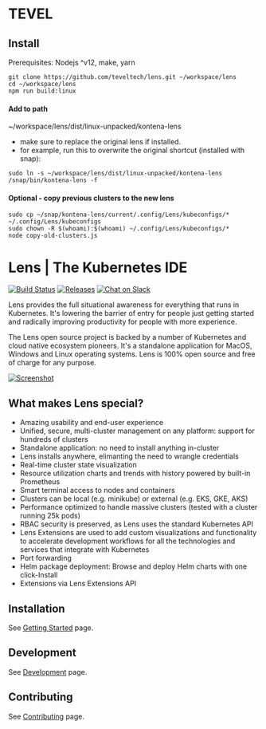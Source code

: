 
# TEVEL

## Install
Prerequisites: Nodejs ^v12, make, yarn
```
git clone https://github.com/teveltech/lens.git ~/workspace/lens
cd ~/workspace/lens
npm run build:linux
``` 

#### Add to path
~/workspace/lens/dist/linux-unpacked/kontena-lens

- make sure to replace the original lens if installed.
- for example, run this to overwrite the original shortcut (installed with snap):
```
sudo ln -s ~/workspace/lens/dist/linux-unpacked/kontena-lens /snap/bin/kontena-lens -f
``` 

#### Optional - copy previous clusters to the new lens
```
sudo cp ~/snap/kontena-lens/current/.config/Lens/kubeconfigs/* ~/.config/Lens/kubeconfigs
sudo chown -R $(whoami):$(whoami) ~/.config/Lens/kubeconfigs/*
node copy-old-clusters.js
``` 



# Lens | The Kubernetes IDE

[![Build Status](https://dev.azure.com/lensapp/lensapp/_apis/build/status/lensapp.lens?branchName=master)](https://dev.azure.com/lensapp/lensapp/_build/latest?definitionId=1&branchName=master)
[![Releases](https://img.shields.io/github/downloads/lensapp/lens/total.svg)](https://github.com/lensapp/lens/releases?label=Downloads)
[![Chat on Slack](https://img.shields.io/badge/chat-on%20slack-blue.svg?logo=slack&longCache=true&style=flat)](https://join.slack.com/t/k8slens/shared_invite/enQtOTc5NjAyNjYyOTk4LWU1NDQ0ZGFkOWJkNTRhYTc2YjVmZDdkM2FkNGM5MjhiYTRhMDU2NDQ1MzIyMDA4ZGZlNmExOTc0N2JmY2M3ZGI)

Lens provides the full situational awareness for everything that runs in Kubernetes. It's lowering the barrier of entry for people just getting started and radically improving productivity for people with more experience.

The Lens open source project is backed by a number of Kubernetes and cloud native ecosystem pioneers. It's a standalone application for MacOS, Windows and Linux operating systems. Lens is 100% open source and free of charge for any purpose.

[![Screenshot](.github/screenshot.png)](https://www.youtube.com/watch?v=eeDwdVXattc)

## What makes Lens special?

* Amazing usability and end-user experience
* Unified, secure, multi-cluster management on any platform: support for hundreds of clusters
* Standalone application: no need to install anything in-cluster
* Lens installs anywhere, elimanting the need to wrangle credentials
* Real-time cluster state visualization
* Resource utilization charts and trends with history powered by built-in Prometheus
* Smart terminal access to nodes and containers
* Clusters can be local (e.g. minikube) or external (e.g. EKS, GKE, AKS)
* Performance optimized to handle massive clusters (tested with a cluster running 25k pods)
* RBAC security is preserved, as Lens uses the standard Kubernetes API
* Lens Extensions are used to add custom visualizations and functionality to accelerate development workflows for all the technologies and services that integrate with Kubernetes
* Port forwarding
* Helm package deployment: Browse and deploy Helm charts with one click-Install
* Extensions via Lens Extensions API 

## Installation

See [Getting Started](https://docs.k8slens.dev/latest/getting-started/) page.

## Development

See [Development](https://docs.k8slens.dev/latest/contributing/development/) page.

## Contributing

See [Contributing](https://docs.k8slens.dev/latest/contributing/) page.
